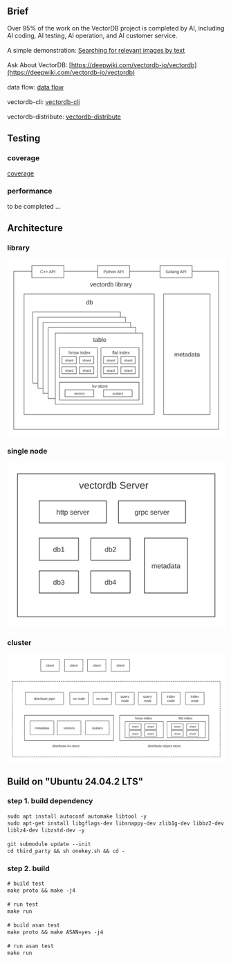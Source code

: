 

## Brief 
Over 95% of the work on the VectorDB project is completed by AI, including AI coding, AI testing, AI operation, and AI customer service.
<br>
<br>
A simple demonstration: [Searching for relevant images by text](http://115.190.11.65/album.html)
<br>
<br>
Ask About VectorDB:
[https://deepwiki.com/vectordb-io/vectordb](https://deepwiki.com/vectordb-io/vectordb)
<br>
<br>
data flow: [data flow](https://github.com/vectordb-io/vectordb/wiki/%E6%95%B0%E6%8D%AE%E6%B5%81)
<br>
<br>
vectordb-cli: [vectordb-cli](https://www.bilibili.com/video/BV1BNq1YoEf1/?vd_source=667dd64b8a907b2bb227ba72255947be)
<br>
<br>
vectordb-distribute: [vectordb-distribute](https://www.bilibili.com/video/BV1EQqmYPE7W/?vd_source=667dd64b8a907b2bb227ba72255947be)

## Testing
### coverage
[coverage](http://vectordb.io/coverage/report/index.html)

### performance
to be completed ...

## Architecture

### library

![Vector Database Library Architecture](imgs/library.svg)

### single node
![Vector Database Single-Node Architecture](imgs/single-node.svg)

### cluster
![Vector Database Cluster Architecture](imgs/cluster2.svg)

## Build on "Ubuntu 24.04.2 LTS"

### step 1. build dependency
```
sudo apt install autoconf automake libtool -y
sudo apt-get install libgflags-dev libsnappy-dev zlib1g-dev libbz2-dev liblz4-dev libzstd-dev -y

git submodule update --init
cd third_party && sh onekey.sh && cd -
```

### step 2. build
```
# build test
make proto && make -j4

# run test
make run

# build asan test
make proto && make ASAN=yes -j4

# run asan test
make run
```

